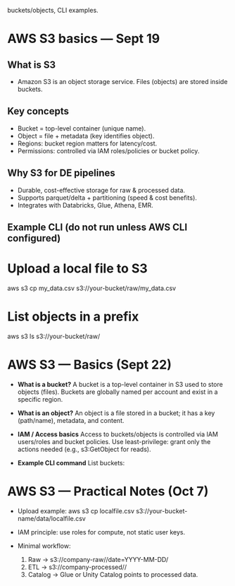 buckets/objects, CLI examples.

# AWS S3 basics — Sept 19

## What is S3
- Amazon S3 is an object storage service. Files (objects) are stored inside buckets.

## Key concepts
- Bucket = top-level container (unique name).  
- Object = file + metadata (key identifies object).  
- Regions: bucket region matters for latency/cost.  
- Permissions: controlled via IAM roles/policies or bucket policy.

## Why S3 for DE pipelines
- Durable, cost-effective storage for raw & processed data.
- Supports parquet/delta + partitioning (speed & cost benefits).
- Integrates with Databricks, Glue, Athena, EMR.

## Example CLI (do not run unless AWS CLI configured)
# Upload a local file to S3
aws s3 cp my_data.csv s3://your-bucket/raw/my_data.csv

# List objects in a prefix
aws s3 ls s3://your-bucket/raw/
# AWS S3 — Basics (Sept 22)

- **What is a bucket?**
  A bucket is a top-level container in S3 used to store objects (files). Buckets are globally named per account and exist in a specific region.

- **What is an object?**
  An object is a file stored in a bucket; it has a key (path/name), metadata, and content.

- **IAM / Access basics**
  Access to buckets/objects is controlled via IAM users/roles and bucket policies. Use least-privilege: grant only the actions needed (e.g., s3:GetObject for reads).

- **Example CLI command**
  List buckets:

# AWS S3 — Practical Notes (Oct 7)

- Upload example:
  aws s3 cp localfile.csv s3://your-bucket-name/data/localfile.csv

- IAM principle: use roles for compute, not static user keys.

- Minimal workflow:
  1. Raw → s3://company-raw/<dataset>/date=YYYY-MM-DD/
  2. ETL → s3://company-processed/<dataset>/
  3. Catalog → Glue or Unity Catalog points to processed data.
